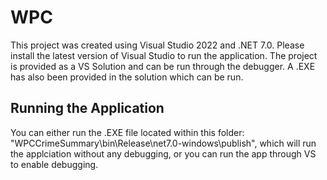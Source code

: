 # WPC

This project was created using Visual Studio 2022 and .NET 7.0. Please install the latest version of Visual Studio to run the application.
The project is provided as a VS Solution and can be run through the debugger. A .EXE has also been provided in the solution which can be run.

## Running the Application
You can either run the .EXE file located within this folder: "WPCCrimeSummary\bin\Release\net7.0-windows\publish", which will run the applciation without any debugging, or you can run the app through VS to enable debugging.
